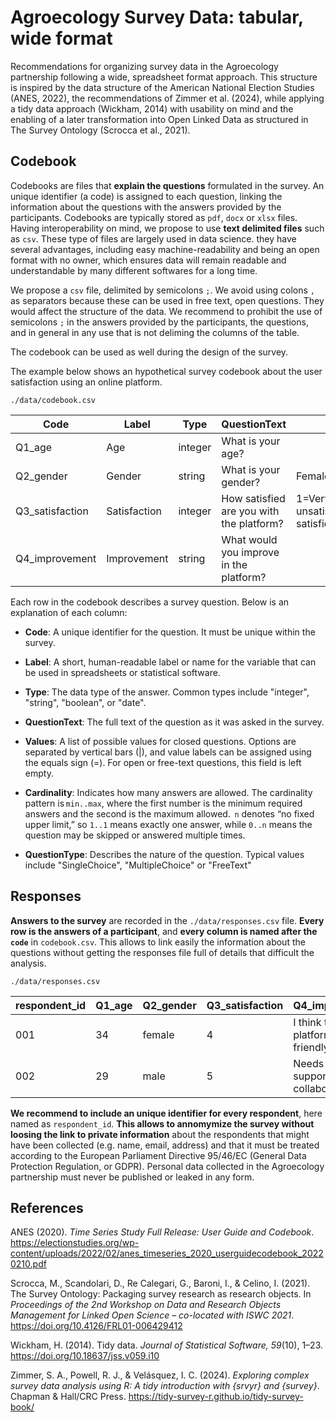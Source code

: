 # Agroecology Survey Data: tabular, wide format

Recommendations for organizing survey data in the Agroecology partnership following a wide, spreadsheet format approach. This structure is inspired by the data structure of the American National Election Studies (ANES, 2022), the recommendations of Zimmer et al. (2024), while applying a tidy data approach (Wickham, 2014) with usability on mind and the enabling of a later transformation into Open Linked Data as structured in The Survey Ontology (Scrocca et al., 2021).

## Codebook

Codebooks are files that **explain the questions** formulated in the survey. An unique identifier (a code) is assigned to each question, linking the information about the questions with the answers provided by the participants. Codebooks are typically stored as `pdf`, `docx` or `xlsx` files. Having interoperability on mind, we propose to use **text delimited files** such as `csv`. These type of files are largely used in data science. they have several advantages, including easy machine-readability and being an open format with no owner, which ensures data will remain readable and understandable by many different softwares for a long time. 

We propose a `csv` file, delimited by semicolons `;`. We avoid using colons `,` as separators because these can be used in free text, open questions. They would affect the structure of the data. We recommend to prohibit the use of semicolons `;` in the answers provided by the participants, the questions, and in general in any use that is not deliming the columns of the table.

The codebook can be used as well during the design of the survey.

The example below shows an hypothetical survey codebook about the user satisfaction using an online platform. 

`./data/codebook.csv`

| Code            | Label        | Type    | QuestionText                             | Values                                                       | Cardinality | QuestionType |
| --------------- | ------------ | ------- | ---------------------------------------- | ------------------------------------------------------------ | ----------- | ------------ |
| Q1_age          | Age          | integer | What is your age?                        |                                                              | 1..1        | SingleChoice |
| Q2_gender       | Gender       | string  | What is your gender?                     | Female&#124;Male&#124;Other                                  | 1..1        | SingleChoice |
| Q3_satisfaction | Satisfaction | integer | How satisfied are you with the platform? | 1=Very unsatisfied&#124;2=Unsatisfied&#124;3=Neutral&#124;4=Satisfied&#124;5=Very satisfied | 1..1        | SingleChoice |
| Q4_improvement  | Improvement  | string  | What would you improve in the platform?  |                                                              | 0..n        | FreeText     |



Each row in the codebook describes a survey question. Below is an explanation of each column:

- **Code**: A unique identifier for the question. It must be unique within the survey.

- **Label**: A short, human-readable label or name for the variable that can be used in spreadsheets or statistical software.

- **Type**: The data type of the answer. Common types include "integer", "string", "boolean", or "date".

- **QuestionText**: The full text of the question as it was asked in the survey.

- **Values**: A list of possible values for closed questions. Options are separated by vertical bars (|), and value labels can be assigned using the equals sign (=). For open or free-text questions, this field is left empty.

- **Cardinality**: Indicates how many answers are allowed. The cardinality pattern is `min..max`, where the first number is the minimum required answers and the second is the maximum allowed.  `n` denotes “no fixed upper limit,” so `1..1` means exactly one answer, while `0..n` means the question may be skipped or answered multiple times.

- **QuestionType**: Describes the nature of the question. Typical values include "SingleChoice", "MultipleChoice" or "FreeText"



## Responses

**Answers to the survey** are recorded in the `./data/responses.csv` file. **Every row is the answers of a participant**, and **every column is named after the `code`** in `codebook.csv`. This allows to link easily the information about the questions without getting the responses file full of details that difficult the analysis.

`./data/responses.csv`

| respondent_id | Q1_age | Q2_gender | Q3_satisfaction | Q4_improvement                          |
| ------------- | ------ | --------- | --------------- | --------------------------------------- |
| 001           | 34     | female    | 4               | I think the platform is user-friendly   |
| 002           | 29     | male      | 5               | Needs better support for collaboration. |

**We recommend to include an unique identifier for every respondent**, here named as `respondent_id`. **This allows to annomymize the survey without loosing the link to private information** about the respondents that might have been collected (e.g. name, email, address) and that it must be treated according to the European Parliament Directive 95/46/EC (General Data Protection Regulation, or GDPR). Personal data collected in the Agroecology partnership must never be published or leaked in any form. 



## References

ANES (2020). *Time Series Study Full Release: User Guide and Codebook*. https://electionstudies.org/wp-content/uploads/2022/02/anes_timeseries_2020_userguidecodebook_20220210.pdf

Scrocca, M., Scandolari, D., Re Calegari, G., Baroni, I., & Celino, I. (2021). The Survey Ontology: Packaging survey research as research objects. In *Proceedings of the 2nd Workshop on Data and Research Objects Management for Linked Open Science – co-located with ISWC 2021*. https://doi.org/10.4126/FRL01-006429412

Wickham, H. (2014). Tidy data. *Journal of Statistical Software, 59*(10), 1–23. https://doi.org/10.18637/jss.v059.i10

Zimmer, S. A., Powell, R. J., & Velásquez, I. C. (2024). *Exploring complex survey data analysis using R: A tidy introduction with {srvyr} and {survey}*. Chapman & Hall/CRC Press. https://tidy-survey-r.github.io/tidy-survey-book/